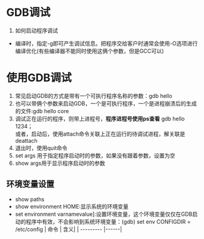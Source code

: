 # GDB调试
1. 如何启动程序调试
- 编译时，指定-g即可产生调试信息。把程序交给客户时通常会使用-O选项进行编译优化(有些编译器不能同时使用这俩个参数，但是GCC可以)
# 使用GDB调试
1. 常见启动GDB的方式是带有一个可执行程序名称的参数：gdb hello
2. 也可以带俩个参数来启动GDB，一个是可执行程序，一个是进程崩溃后的生成的文件:gdb hello core
3. 调试正在运行的程序，则带上进程号，**程序进程号使用ps查看** gdb hello 1234；   
    或者，启动后，使用attach命令关联上正在运行的待调试进程，解关联是deattach
4. 退出时，使用quit命令
5. set args 用于指定程序启动时的参数，如果没有跟着参数，设置为空
6. show args用于显示程序启动时的参数
## 环境变量设置
- show paths
- show environment HOME:显示系统的环境变量
- set environment varnamevalue]:设置环境变量，这个环境变量仅仅在GDB启动的程序中有效，不会影响到系统环境变量：(gdb) set env  CONFIGDIR = /etc/config
| 命令 | 含义|
| --------- |------|
